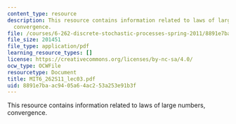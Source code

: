 ```yaml
---
content_type: resource
description: This resource contains information related to laws of large numbers,
  convergence.
file: /courses/6-262-discrete-stochastic-processes-spring-2011/8891e7baac9405a64ac253a253e91b3f_MIT6_262S11_lec03.pdf
file_size: 201451
file_type: application/pdf
learning_resource_types: []
license: https://creativecommons.org/licenses/by-nc-sa/4.0/
ocw_type: OCWFile
resourcetype: Document
title: MIT6_262S11_lec03.pdf
uid: 8891e7ba-ac94-05a6-4ac2-53a253e91b3f
---
```

This resource contains information related to laws of large numbers, convergence.